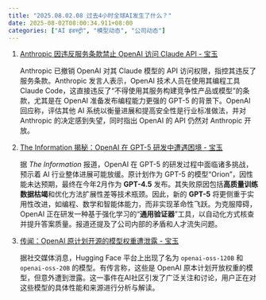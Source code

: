 ```yaml
---
title: "2025.08.02.08 过去4小时全球AI发生了什么？"
date: 2025-08-02T08:00:34.911+08:00
categories: ["AI इंडस्ट्री", "模型动态", "公司动态"]
---
```


1. [Anthropic 因违反服务条款禁止 OpenAI 访问 Claude API - 宝玉](https://x.com/dotey/status/1951413948601008268)

   Anthropic 已撤销 OpenAI 对其 Claude 模型的 API 访问权限，指控其违反了服务条款。Anthropic 发言人表示，OpenAI 技术人员在使用其编程工具 Claude Code，这直接违反了“不得使用其服务构建竞争性产品或模型”的条款，尤其是在 OpenAI 准备发布编程能力更强的 GPT-5 的背景下。OpenAI 回应称，评估其他 AI 系统以衡量进展和提高安全性是行业标准做法，并对 Anthropic 的决定感到失望，同时指出 OpenAI 的 API 仍然对 Anthropic 开放。

2. [The Information 揭秘：OpenAI 在 GPT-5 研发中遭遇困境 - 宝玉](https://x.com/dotey/status/1951387474376180005)

   据 *The Information* 报道，OpenAI 在 GPT-5 的研发过程中面临诸多挑战，预示着 AI 行业整体进展可能放缓。原计划作为 GPT-5 的模型“Orion”，因性能未达预期，最终在今年2月作为 **GPT-4.5** 发布。其失败原因包括**高质量训练数据枯竭**和优化方法扩展性差等技术瓶颈。因此，新的 **GPT-5** 将更侧重于实用性改进，如编程、数学和智能体能力，而非实现革命性飞跃。为克服障碍，OpenAI 正在研发一种基于强化学习的“**通用验证器**”工具，以自动化方式核查并提升答案质量。报道还提及了公司内部的矛盾和人才流失问题。

3. [传闻：OpenAI 原计划开源的模型权重遭泄露 - 宝玉](https://x.com/dotey/status/1951388957201277090)

   据社交媒体消息，Hugging Face 平台上出现了名为 `openai-oss-120B` 和 `openai-oss-20B` 的模型。有传言称，这些是 OpenAI 原本计划开放权重的模型，但意外遭到泄露。这一事件在AI社区引发了广泛关注和讨论，用户正在对这些模型的具体性能和来源进行分析与解读。